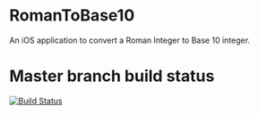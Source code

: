 # RomanToBase10
An iOS application to convert a Roman Integer to Base 10 integer.

# Master branch build status
[![Build Status](https://travis-ci.org/vignansankati/RomanToBase10.svg?branch=master)](https://travis-ci.org/vignansankati/RomanToBase10)
